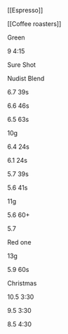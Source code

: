 [[Espresso]]

[[Coffee roasters]]

Green

9 4:15

Sure Shot

Nudist Blend

6.7 39s

6.6 46s

6.5 63s

10g

6.4 24s

6.1 24s

5.7 39s

5.6 41s

11g

5.6 60+

5.7

Red one

13g

5.9 60s

Christmas

10.5 3:30

9.5 3:30

8.5 4:30



